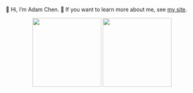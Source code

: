 <!---
- 👋 Hi, I’m @Ghost04718
- 👀 I’m interested in ...
- 🌱 I’m currently learning ...
- 💞️ I’m looking to collaborate on ...
- 📫 How to reach me ...
- 😄 Pronouns: ...
- ⚡ Fun fact: ...
--->

<!---
Ghost04718/Ghost04718 is a ✨ special ✨ repository because its `README.md` (this file) appears on your GitHub profile.
You can click the Preview link to take a look at your changes.
--->

👋 Hi, I’m Adam Chen. 
👀 If you want to learn more about me, see [my site](https://ghost04718.github.io/home/).

<div align="center">
<span>  </span>
<img height="180px" src="https://github-readme-stats.vercel.app/api?username=Ghost04718" /><span>  </span><img height="180px" src="https://github-readme-stats.vercel.app/api/top-langs/?username=Ghost04718&layout=compact&langs_count=6" />
<span>  </span>
</div>
